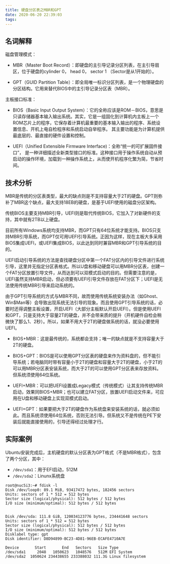 ```yaml
---
title: 硬盘分区表之MBR和GPT
date: 2020-06-20 22:39:03
tags:
---
```


## 名词解释

磁盘管理模式：

- MBR（Master Boot Record）：即硬盘的主引导记录分区列表，在主引导扇区，位于硬盘的cylinder 0， head 0， sector 1 （Sector是从1开始的）。

- GPT（GUID Partition Table）：即全局唯一标识分区列表，是一个物理硬盘的分区结构。它用来替代BIOS中的主引导记录分区表（MBR）。

主板接口标准：

- BIOS（Basic Input Output System）：它的全称应该是ROM－BIOS，意思是只读存储器基本输入输出系统。其实，它是一组固化到计算机内主板上一个ROM芯片上的程序，它保存着计算机最重要的基本输入输出的程序、系统设置信息、开机上电自检程序和系统启动自举程序。 其主要功能是为计算机提供最底层的、最直接的硬件设置和控制。

- UEFI（Unified Extensible Firmware Interface)：全称“统一的可扩展固件接口”， 是一种详细描述全新类型接口的标准。这种接口用于操作系统自动从预启动的操作环境，加载到一种操作系统上，从而使开机程序化繁为简，节省时间。

## 技术分析

MBR是传统的分区表类型，最大的缺点则是不支持容量大于2T的硬盘。GPT则弥补了MBR这个缺点，最大支持18EB的硬盘，是基于UEFI使用的磁盘分区架构。

传统BIOS主要支持MBR引导，UEFI则是取代传统BIOS，它加入了对新硬件的支持，其中就有2TB以上硬盘。

目前所有Windows系统均支持MBR，而GPT只有64位系统才能支持。BIOS只支持MBR引导系统，而GPT仅可用UEFI引导系统。正因为这样，现在主板大多采用BIOS集成UEFI，或UEFI集成BIOS，以此达到同时兼容MBR和GPT引导系统的目的。

UEFI启动引导系统的方法是查找硬盘分区中第一个FAT分区内的引导文件进行系统引导，这里并无指定分区表格式。所以U盘和移动硬盘可以用MBR分区表，创建一个FAT分区放置引导文件，从而达到可以双模式启动的目的。但需要注意的是，UEFI虽然支持MBR启动，但必须要有UEFI引导文件存放在FAT分区下；UEFI是无法使用传统MBR引导来启动系统的。

由于GPT引导系统的方式与MBR不同，故而使用传统系统安装办法（如Ghost、Win$Man等）会导致出现系统无法引导的现象。而且使用GPT引导系统的话，必要时还得调整主板设置，开启UEFI（大部分主板默认开启UEFI）。但是使用UEFI和GPT，只是支持大于容量2T的硬盘，并不会带来质的提升（开机硬件自检会稍微快了那么1、2秒）。所以，如果不用大于2T的硬盘做系统的话，就没必要使用UEFI。

- BIOS+MBR：这是最传统的，系统都会支持；唯一的缺点就是不支持容量大于2T的硬盘。

- BIOS+GPT：BIOS是可以使用GPT分区表的硬盘来作为资料盘的，但不能引导系统；若电脑同时带有容量小于2T的硬盘和容量大于2T的硬盘，小于2T的可以用MBR分区表安装系统，而大于2T的可以使用GPT分区表来存放资料。但系统须使用64位系统。

- UEFI+MBR：可以把UEFI设置成Legacy模式（传统模式）让其支持传统MBR启动，效果同BIOS+MBR；也可以建立FAT分区，放置UEFI启动文件来，可应用在U盘和移动硬盘上实现双模式启动。

- UEFI+GPT：如果要把大于2T的硬盘作为系统盘来安装系统的话，就必须如此。而且系统须使用64位系统，否则无法引导。但系统又不是传统在PE下安装后就能直接使用的，引导还得经过处理才行。

## 实际案例

Ubuntu安装完成后，主机硬盘的默认分区表为GPT格式（不是MBR格式），包含了两个分区，其中：

- `/dev/sda1`：用于EFI启动，512M
- `/dev/sda2`：Linunx系统盘

``` shell
root@nuc5i3:~# fdisk -l
Disk /dev/loop0: 89.1 MiB, 93417472 bytes, 182456 sectors
Units: sectors of 1 * 512 = 512 bytes
Sector size (logical/physical): 512 bytes / 512 bytes
I/O size (minimum/optimal): 512 bytes / 512 bytes


Disk /dev/sda: 111.8 GiB, 120034123776 bytes, 234441648 sectors
Units: sectors of 1 * 512 = 512 bytes
Sector size (logical/physical): 512 bytes / 512 bytes
I/O size (minimum/optimal): 512 bytes / 512 bytes
Disklabel type: gpt
Disk identifier: D8D94899-BC23-4D81-96EB-ECAFE4710A7E

Device       Start       End   Sectors   Size Type
/dev/sda1     2048   1050623   1048576   512M EFI System
/dev/sda2  1050624 234438655 233388032 111.3G Linux filesystem
```
